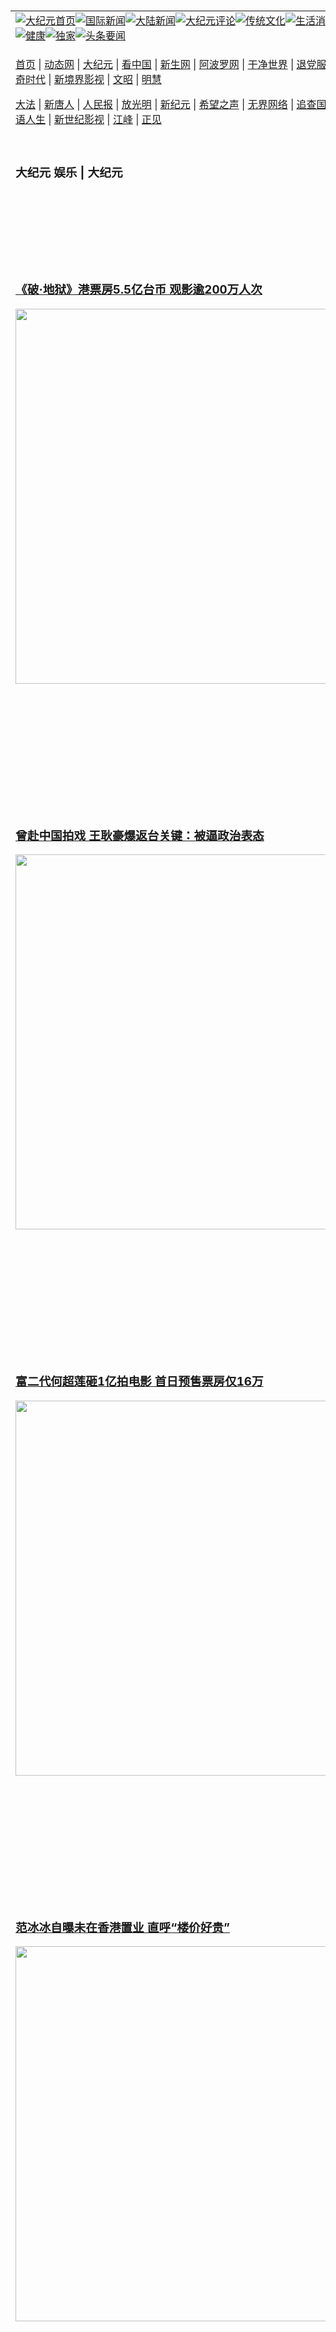 <a name="1" id="1" target="_blank">&nbsp;</a> <span id="1">&nbsp;</span><table align=center border="0"><tr><td colspan="2" VALIGN=TOP><a href="https://github.com/1992513/djy/blob/master/gb/nf1351518.md#1"><img src="https://raw.githubusercontent.com/1992513/www/master/t/djy/1.jpg" title="大纪元首页" alt="大纪元首页"></a><a href="https://github.com/1992513/djy/blob/master/gb/n24hr.md#1"><img src="https://raw.githubusercontent.com/1992513/www/master/t/djy/3.jpg" title="国际新闻" alt="国际新闻"></a><a href="https://github.com/1992513/djy/blob/master/gb/nsc413.md#1"><img src="https://raw.githubusercontent.com/1992513/www/master/t/djy/4.jpg" title="大陆新闻" alt="大陆新闻"></a><a href="https://github.com/1992513/djy/blob/master/gb/news392.md#1"><img src="https://raw.githubusercontent.com/1992513/www/master/t/djy/5.jpg" title="大纪元评论" alt="大纪元评论"></a><a href="https://github.com/1992513/djy/blob/master/gb/news2007.md#1"><img src="https://raw.githubusercontent.com/1992513/www/master/t/djy/6.jpg" title="传统文化" alt="传统文化"></a><a href="https://github.com/1992513/djy/blob/master/gb/news2008.md#1"><img src="https://raw.githubusercontent.com/1992513/www/master/t/djy/7.jpg" title="生活消费" alt="生活消费"></a><a href="https://github.com/1992513/djy/blob/master/gb/ncyule.md#1"><img src="https://raw.githubusercontent.com/1992513/www/master/t/djy/8.jpg" title="娱乐休闲" alt="娱乐休闲"></a><a href="https://github.com/1992513/djy/blob/master/gb/nsc1002.md#1"><img src="https://raw.githubusercontent.com/1992513/www/master/t/djy/9.jpg" title="健康" alt="健康"></a><a href="https://github.com/1992513/djy/blob/master/gb/nf6092.md#1"><img src="https://raw.githubusercontent.com/1992513/www/master/t/djy/10a.jpg" title="独家" alt="独家"></a><a href="https://github.com/1992513/djy/blob/master/gb/nf4514.md#1"><img src="https://raw.githubusercontent.com/1992513/www/master/t/djy/12a.jpg" title="头条要闻" alt="头条要闻"></a></td></tr><tr><td colspan="2" VALIGN=TOP><p><a href="https://github.com/1992513/www/blob/master/README.md?zemqfvb#1" target="_blank">首页</a> | <a href="https://d1t2us6hq0fx1u.cloudfront.net/1?lvhuy" target="_blank">动态网</a> | <a href="https://d1vp4chj90rvdj.cloudfront.net/2?cyyvwtn" target="_blank">大纪元</a> | <a href="https://dylb6p9h9pzya.cloudfront.net/4?wotkuide" target="_blank">看中国</a> | <a href="https://d12gl57lrewmhb.cloudfront.net/pHh5q?ucgjrm" target="_blank">新生网</a> | <a href="https://d1z1i6xmekcnf1.cloudfront.net/tktpt?cdziymz" target="_blank">阿波罗网</a> | <a href="https://d3myewunzonann.cloudfront.net/Mjpvu?esifnkcbc" target="_blank">干净世界</a> | <a href="https://d1xqyoddjp48c4.cloudfront.net/10?bhdss" target="_blank">退党服务</a> | <a href="https://d2cenl0crtmzsc.cloudfront.net/Rffqf?ouesqip" target="_blank">明慧广播</a> | <a href="https://d3qwx9e7uaergm.cloudfront.net/nw9Vn?ezalch" target="_blank">传奇时代</a> | <a href="https://dgk92ykceobaf.cloudfront.net/AF9AG?fcoqozglv" target="_blank">新境界影视</a> | <a href="https://d11dfuybe1ur8g.cloudfront.net/zqMQA?eycknyjdg" target="_blank">文昭</a> | <a href="https://d1or6b2roqil0x.cloudfront.net/7?zlmcep" target="_blank">明慧</a></p><p><a href="https://d1lulvfep8g527.cloudfront.net/9?xkuyrowb" target="_blank">大法</a> | <a href="https://d3v04vdnqz6gui.cloudfront.net/3?mwhevu" target="_blank">新唐人</a> | <a href="https://d1uqjs1ubkxo6.cloudfront.net/obAhT?tdtmtna" target="_blank">人民报</a> | <a href="https://d1uqjs1ubkxo6.cloudfront.net/xXNHu?rllve" target="_blank">放光明</a> | <a href="https://dvsmtoxipy5i5.cloudfront.net/5?qvjevq" target="_blank">新纪元</a> | <a href="https://d23a1u4ljgwmvy.cloudfront.net/6?sbbkufnp" target="_blank">希望之声</a> | <a href="https://d3siwajeg0khti.cloudfront.net/11?kghkftjb" target="_blank">无界网络</a> | <a href="https://dlph7fabhsbfp.cloudfront.net/Pueji?rjqndulvw" target="_blank">追查国际</a> | <a href="https://dhw62qyyxrv4n.cloudfront.net/16?faavqvoqe" target="_blank">明慧之窗</a> | <a href="https://d2h2x8lw1kpl69.cloudfront.net/LdvzZ?ywyqmwj" target="_blank">细语人生</a> | <a href="https://d2jsgnf2snq1t5.cloudfront.net/fBn3r?yhiwcnec" target="_blank">新世纪影视</a> | <a href="https://d259d2wq6kf78s.cloudfront.net/PUWMb?thwwa" target="_blank">江峰</a> | <a href="https://dycg1eql8aigr.cloudfront.net/8?yfrpdsh" target="_blank">正见</a></p></td></tr><tr><td width="626"><h3><p><strong>大纪元  娱乐 | 大纪元</strong></p></h3></td><td VALIGN=TOP rowspan=60><a href="https://d3kj2olv98agc0.cloudfront.net/video/play/1034.html" target="_blank"><img  src="https://raw.githubusercontent.com/1992513/djy/master/gb/300/gudianwu.jpg" title="神韵古典舞技巧表演" alt="神韵古典舞技巧表演"></a><br><a href="https://d3kj2olv98agc0.cloudfront.net/video/play/1154.html" target="_blank"><img  src="https://raw.githubusercontent.com/1992513/djy/master/gb/300/9ping.jpg" title="九评共产党" alt="九评共产党"></a><br><a href="https://d3kj2olv98agc0.cloudfront.net/video/play/1118.html" target="_blank"><img  src="https://raw.githubusercontent.com/1992513/djy/master/gb/300/communism.jpg" title="共产主义终极目的" alt="共产主义终极目的"></a><br><a href="https://d3kj2olv98agc0.cloudfront.net/video/play/1.html" target="_blank"><img  src="https://raw.githubusercontent.com/1992513/djy/master/gb/300/weihuo.jpg" title="中共的伪火骗局" alt="中共的伪火骗局"></a><br><a href="https://d3kj2olv98agc0.cloudfront.net/video/play/2.html" target="_blank"><img  src="https://raw.githubusercontent.com/1992513/djy/master/gb/300/changzhi.jpg" title="古今奇观 藏字石" alt="古今奇观 藏字石"></a><br><a href="https://d3kj2olv98agc0.cloudfront.net/video/play/1044.html" target="_blank"><img  src="https://raw.githubusercontent.com/1992513/djy/master/gb/300/tianan.jpg" title="通往天安门的旅程" alt="通往天安门的旅程"></a><br><a href="https://d3kj2olv98agc0.cloudfront.net/video/play/49.html" target="_blank"><img  src="https://raw.githubusercontent.com/1992513/djy/master/gb/300/weilai.jpg" title="未来人的神话" alt="未来人的神话"></a><br><a href="https://d3kj2olv98agc0.cloudfront.net/video/play/1216.html" target="_blank"><img  src="https://raw.githubusercontent.com/1992513/djy/master/gb/300/ji-zy.jpg" title="中共罪恶的活摘" alt="中共罪恶的活摘"></a><br><a href="https://d3kj2olv98agc0.cloudfront.net/video/play/1080.html" target="_blank"><img  src="https://raw.githubusercontent.com/1992513/djy/master/gb/300/huozhai.jpg" title="铁证如山" alt="铁证如山"></a><br><a href="https://d3kj2olv98agc0.cloudfront.net/video/play/149.html" target="_blank"><img  src="https://raw.githubusercontent.com/1992513/djy/master/gb/300/4ke.jpg" title="一家四口死于中共暴政" alt="一家四口死于中共暴政"></a><br><a href="https://d3kj2olv98agc0.cloudfront.net/video/play/150.html" target="_blank"><img  src="https://raw.githubusercontent.com/1992513/djy/master/gb/300/jie-di.jpg" title="─弟妹相继死于中共迫害" alt="─弟妹相继死于中共迫害"></a><br><a href="https://d3kj2olv98agc0.cloudfront.net/video/play/154.html" target="_blank"><img  src="https://raw.githubusercontent.com/1992513/djy/master/gb/300/ma-sj.jpg" title="她们许多已经被中共迫害至死" alt="她们许多已经被中共迫害至死"></a><br><a href="https://d3kj2olv98agc0.cloudfront.net/video/play/153.html" target="_blank"><img  src="https://raw.githubusercontent.com/1992513/djy/master/gb/300/shuan-cxl.jpg" title="双城血泪" alt="双城血泪"></a><br><a href="https://d3kj2olv98agc0.cloudfront.net/video/play/21.html" target="_blank"><img  src="https://raw.githubusercontent.com/1992513/djy/master/gb/300/wu-zbh.jpg" title="震撼人心的无罪辩护" alt="震撼人心的无罪辩护"></a><br><a href="https://d3kj2olv98agc0.cloudfront.net/video/play/158.html" target="_blank"><img  src="https://raw.githubusercontent.com/1992513/djy/master/gb/300/6c10-720.jpg" title="中共的迫害与掩盖" alt="中共的迫害与掩盖"></a><br><a href="https://d3kj2olv98agc0.cloudfront.net/video/play/30.html" target="_blank"><img  src="https://raw.githubusercontent.com/1992513/djy/master/gb/300/xian-z.jpg" title="中共官员的选择" alt="中共官员的选择"></a><br><a href="https://d3kj2olv98agc0.cloudfront.net/video/play/3.html" target="_blank"><img  src="https://raw.githubusercontent.com/1992513/djy/master/gb/300/1400l.jpg" title="剖析中共造假" alt="剖析中共造假"></a><br><a href="https://d3kj2olv98agc0.cloudfront.net/video/play/1103.html" target="_blank"><img  src="https://raw.githubusercontent.com/1992513/djy/master/gb/300/425.jpg" title="万人上访真相" alt="万人上访真相"></a><br><a href="https://d3kj2olv98agc0.cloudfront.net/video/play/121.html" target="_blank"><img  src="https://raw.githubusercontent.com/1992513/djy/master/gb/300/qing-h.jpg" title="被中共迫害的清华学子" alt="被中共迫害的清华学子"></a><br><a href="https://d3kj2olv98agc0.cloudfront.net/video/play/14.html" target="_blank"><img  src="https://raw.githubusercontent.com/1992513/djy/master/gb/300/jian-z513.jpg" title="见证五月十三日" alt="见证五月十三日"></a><br><a href="https://d3kj2olv98agc0.cloudfront.net/video/play/1096.html" target="_blank"><img  src="https://raw.githubusercontent.com/1992513/djy/master/gb/300/gongfu.jpg" title="功夫 寻道" alt="功夫 寻道"></a><br><a href="https://d3kj2olv98agc0.cloudfront.net/video/play/1104.html" target="_blank"><img  src="https://raw.githubusercontent.com/1992513/djy/master/gb/300/guangguimian.jpg" title="歌唱家人生奇迹" alt="歌唱家人生奇迹"></a><br><a href="https://d3kj2olv98agc0.cloudfront.net/video/play/163.html" target="_blank"><img  src="https://raw.githubusercontent.com/1992513/djy/master/gb/300/ming-jjy.jpg" title="名校精英的选择" alt="名校精英的选择"></a><br><a href="https://d3kj2olv98agc0.cloudfront.net/video/play/18.html" target="_blank"><img  src="https://raw.githubusercontent.com/1992513/djy/master/gb/300/yin-lj.jpg" title="音乐之家的故事" alt="音乐之家的故事"></a><br><a href="https://d3kj2olv98agc0.cloudfront.net/video/play/33.html" target="_blank"><img  src="https://raw.githubusercontent.com/1992513/djy/master/gb/300/ming-hsf.jpg" title="平凡中的不平凡" alt="平凡中的不平凡"></a><br><a href="https://github.com/1992513/www/blob/master/README.md?dfh#9" target="_blank"><img  src="https://raw.githubusercontent.com/1992513/djy/master/gb/300/yong-h.jpg" title="永恒的见证"  alt="永恒的见证"></a><br><a href="https://github.com/1992513/djy/blob/master/gb/13/9/29/n3974789.md?dfh#1" target="_blank"><img  src="https://raw.githubusercontent.com/1992513/djy/master/gb/300/shang-lnz.jpg" title="善良女子被中共投男牢"  alt="善良女子被中共投男牢"></a><br><a href="https://github.com/1992513/djy/blob/master/gb/16/3/16/n4663449.md?dfh#1" target="_blank"><img  src="https://raw.githubusercontent.com/1992513/djy/master/gb/300/huo-z3.jpg" title="警卫目击中共活摘"  alt="警卫目击中共活摘"></a><br><a href="https://github.com/1992513/djy/blob/master/gb/16/8/7/n8177641.md?dfh#1" target="_blank"><img  src="https://raw.githubusercontent.com/1992513/djy/master/gb/300/huo-z4.jpg" title="证人描述活摘恐怖"  alt="证人描述活摘恐怖"></a><br><a href="https://github.com/1992513/djy/blob/master/gb/10/4/19/n2881569.md?dfh#1" target="_blank"><img  src="https://raw.githubusercontent.com/1992513/djy/master/gb/300/huo-z1.jpg" title="揭开活摘器官黑幕"  alt="揭开活摘器官黑幕"></a><br><a href="https://github.com/1992513/djy/blob/master/gb/10/11/7/n3077476.md?dfh#1" target="_blank"><img  src="https://raw.githubusercontent.com/1992513/djy/master/gb/300/ma-ks.jpg" title="马克思的成魔之路"  alt="马克思的成魔之路"></a><br><a href="https://github.com/1992513/djy/blob/master/gb/18/5/10/n10381511.md?dfh#1" target="_blank"><img  src="https://raw.githubusercontent.com/1992513/djy/master/gb/300/st1.jpg" title="关注三亿人三退"  alt="关注三亿人三退"></a><br><a href="https://github.com/1992513/djy/blob/master/gb/18/3/21/n10237682.md?dfh#1" target="_blank"><img  src="https://raw.githubusercontent.com/1992513/djy/master/gb/300/jie-t.jpg" title="解体中共复兴中华"  alt="解体中共复兴中华"></a><br><a href="https://github.com/1992513/djy/blob/master/gb/9/2/9/n2422991.md?dfh#1" target="_blank"><img  src="https://raw.githubusercontent.com/1992513/djy/master/gb/300/gao-zs.jpg" title="中共迫害良心律师"  alt="中共迫害良心律师"></a><br><a href="https://github.com/1992513/djy/blob/master/gb/18/12/9/n10900044.md?dfh#1" target="_blank"><img  src="https://raw.githubusercontent.com/1992513/djy/master/gb/300/sj1.jpg" title="三百多万人举报江泽民"  alt="三百多万人举报江泽民"></a><br><a href="https://github.com/1992513/djy/blob/master/gb/18/8/28/n10672014.md?dfh#1" target="_blank"><img  src="https://raw.githubusercontent.com/1992513/djy/master/gb/300/sj2.jpg" title="这些官员为何起诉江泽民"  alt="这些官员为何起诉江泽民"></a><br><a href="https://github.com/1992513/djy/blob/master/gb/8/12/18/n2367165.md?dfh#1" target="_blank"><img  src="https://raw.githubusercontent.com/1992513/djy/master/gb/300/liangan.jpg" title="海峡两岸的强烈反差"  alt="海峡两岸的强烈反差"></a><br><a href="https://github.com/1992513/djy/blob/master/gb/15/12/10/n4593139.md?dfh#1" target="_blank"><img  src="https://raw.githubusercontent.com/1992513/djy/master/gb/300/jia-ndzl.jpg" title="加拿大总理的贺信"  alt="加拿大总理的贺信"></a><br><a href="https://github.com/1992513/djy/blob/master/gb/11/6/17/n3289382.md?dfh#1" target="_blank"><img  src="https://raw.githubusercontent.com/1992513/djy/master/gb/300/xiao-wd.jpg" title="探寻真相兼听则明"  alt="探寻真相兼听则明"></a><br><a href="https://github.com/1992513/djy/blob/master/gb/18/10/27/n10812623.md?dfh#1" target="_blank"><img  src="https://raw.githubusercontent.com/1992513/djy/master/gb/300/yindu.jpg" title="印度媒体报道东方"  alt="印度媒体报道东方"></a><br><a href="https://github.com/1992513/djy/blob/master/gb/18/6/9/n10469652.md?dfh#1" target="_blank"><img  src="https://raw.githubusercontent.com/1992513/djy/master/gb/300/xie-j.jpg" title="不一样的海外校园"  alt="不一样的海外校园"></a><br><a href="https://github.com/1992513/djy/blob/master/gb/7/4/5/n1669415.md?dfh#1" target="_blank"><img  src="https://raw.githubusercontent.com/1992513/djy/master/gb/300/li-up.jpg" title="从大师到徒弟的传奇"  alt="从大师到徒弟的传奇"></a><br><a href="https://github.com/1992513/djy/blob/master/gb/17/5/26/n9191512.md?dfh#1" target="_blank"><img  src="https://raw.githubusercontent.com/1992513/djy/master/gb/300/zfl2.jpg" title="亿万人与东方一本奇书"  alt="亿万人与东方一本奇书"></a><br><a href="https://github.com/1992513/djy/blob/master/gb/13/11/27/n4020290.md?dfh#1" target="_blank"><img  src="https://raw.githubusercontent.com/1992513/djy/master/gb/300/zhen-h.jpg" title="大陆见不到的震撼场面"  alt="大陆见不到的震撼场面"></a><br><a href="https://github.com/1992513/djy/blob/master/gb/15/7/17/n4482910.md?dfh#1" target="_blank"><img  src="https://raw.githubusercontent.com/1992513/djy/master/gb/300/dalu-sk.jpg" title="人心向善 大陆当初盛况"  alt="人心向善 大陆当初盛况"></a><br><a href="https://github.com/1992513/djy/blob/master/gb/19/1/5/n10955468.md?dfh#1" target="_blank"><img  src="https://raw.githubusercontent.com/1992513/djy/master/gb/300/zfl1.jpg" title="追寻真理 这书讲什么"  alt="追寻真理 这书讲什么"></a><br><a href="https://github.com/1992513/www/blob/master/README.md?dfh#1" target="_blank"><img  src="https://raw.githubusercontent.com/1992513/djy/master/gb/300/fq1.jpg" title="下载免费翻墙软件"  alt="下载免费翻墙软件"></a><br></td></tr>
<tr><td><h3><a href="https://github.com/1992513/djy/blob/master/gb/24/12/16/n14391786.md#1" target="_blank">《破·地狱》港票房5.5亿台币 观影逾200万人次</a><br></h3><a href="https://github.com/1992513/djy/blob/master/gb/24/12/16/n14391786.md#1" target="_blank"><img width="600" src="https://i.epochtimes.com/assets/uploads/2024/12/id14391798-2412160202161487-600x400.jpg"></a></td></tr>
<tr><td><h3><a href="https://github.com/1992513/djy/blob/master/gb/24/12/14/n14391136.md#1" target="_blank">曾赴中国拍戏 王耿豪爆返台关键：被逼政治表态</a><br></h3><a href="https://github.com/1992513/djy/blob/master/gb/24/12/14/n14391136.md#1" target="_blank"><img width="600" src="https://i.epochtimes.com/assets/uploads/2024/12/id14391205-wang-genghao-600x400.jpg"></a></td></tr>
<tr><td><h3><a href="https://github.com/1992513/djy/blob/master/gb/24/12/14/n14391111.md#1" target="_blank">富二代何超莲砸1亿拍电影 首日预售票房仅16万</a><br></h3><a href="https://github.com/1992513/djy/blob/master/gb/24/12/14/n14391111.md#1" target="_blank"><img width="600" src="https://i.epochtimes.com/assets/uploads/2018/09/180827072856100311-600x400.jpg"></a></td></tr>
<tr><td><h3><a href="https://github.com/1992513/djy/blob/master/gb/24/12/13/n14390790.md#1" target="_blank">范冰冰自曝未在香港置业 直呼“楼价好贵”</a><br></h3><a href="https://github.com/1992513/djy/blob/master/gb/24/12/13/n14390790.md#1" target="_blank"><img width="600" src="https://i.epochtimes.com/assets/uploads/2020/05/GettyImages-607540754-600x400.jpg"></a></td></tr>
<tr><td><h3><a href="https://github.com/1992513/djy/blob/master/gb/24/12/13/n14390760.md#1" target="_blank">睽违9年再接古装剧 胡歌有望饰演镖客一角?</a><br></h3><a href="https://github.com/1992513/djy/blob/master/gb/24/12/13/n14390760.md#1" target="_blank"><img width="600" src="https://i.epochtimes.com/assets/uploads/2016/03/1603291650282563-600x400.jpg"></a></td></tr>
<tr><td><h3><p><strong>大纪元   娱乐要闻</strong></p></h3></td></tr><tr><td><h4>
<a href="https://github.com/1992513/djy/blob/master/gb/24/12/16/n14392020.md#1" target="_blank"><img width="195" src="https://i.epochtimes.com/assets/uploads/2024/12/id14392033-2412160834171487-320x200.jpg"></a>
<a href="https://github.com/1992513/djy/blob/master/gb/24/12/16/n14391925.md#1" target="_blank"><img width="195" src="https://i.epochtimes.com/assets/uploads/2024/12/id14391996-241216072451100707-320x200.jpg"></a>
<a href="https://github.com/1992513/djy/blob/master/gb/24/12/16/n14391887.md#1" target="_blank"><img width="195" src="https://i.epochtimes.com/assets/uploads/2024/12/id14391894-2412160453581487-320x200.jpg"></a>
<a href="https://github.com/1992513/djy/blob/master/gb/24/12/16/n14391849.md#1" target="_blank"><img width="195" src="https://i.epochtimes.com/assets/uploads/2024/12/id14391852-GettyImages-2179646001-320x200.jpg"></a>
<a href="https://github.com/1992513/djy/blob/master/gb/24/12/16/n14391745.md#1" target="_blank"><img width="195" src="https://i.epochtimes.com/assets/uploads/2024/12/id14391762-20241216-mark-disney-sony-320x200.jpg"></a>
<a href="https://github.com/1992513/djy/blob/master/gb/24/12/16/n14391644.md#1" target="_blank"><img width="195" src="https://i.epochtimes.com/assets/uploads/2024/12/id14387144-241208215536100707-320x200.jpg"></a>
<tr><td><h3><p><strong>大纪元娱乐休闲  影视评论</strong></p></h3></td></tr>
<tr><td><h4><a href="https://github.com/1992513/djy/blob/master/gb/24/12/15/n14391512.md#1" target="_blank"><img src="https://i.epochtimes.com/assets/uploads/2024/12/id14391519-TSUMASHO_stills_TC_4_0-320x200.jpg"><br>《妻子变成小学生。》影评：趣味事件成克服丧亲之痛契机</a></h4></td></tr>
<tr><td><h4><a href="https://github.com/1992513/djy/blob/master/gb/24/12/13/n14390718.md#1" target="_blank"><img src="https://i.epochtimes.com/assets/uploads/2024/12/id14390724-076-320x200.jpg"><br>《2.5次元的诱惑》影评：学妹是动漫同好 成学长人生转机</a></h4></td></tr>
<tr><td><h4><a href="https://github.com/1992513/djy/blob/master/gb/24/11/22/n14376664.md#1" target="_blank"><img src="https://i.epochtimes.com/assets/uploads/2024/11/id14376674-main1_Rezero3_ep53_fix_0052-320x200.jpg"><br>《从零开始的异世界生活 S3 袭击篇》影评：魔女教之乱成挑战</a></h4></td></tr>
<tr><td><h3><p><strong>大纪元娱乐休闲  精彩图文</strong></p></h3></td></tr>
<tr><td><h4><a href="https://github.com/1992513/djy/blob/master/gb/24/11/23/n14377178.md#1" target="_blank"><img src="https://i.epochtimes.com/assets/uploads/2024/11/id14377268-241123084830100821-320x200.jpg"><br> 组图：金马61红毯众星云集 李安勉励不要放弃梦想</a></h4></td></tr>
<tr><td><h4><a href="https://github.com/1992513/djy/blob/master/gb/24/10/19/n14354000.md#1" target="_blank"><img src="https://i.epochtimes.com/assets/uploads/2024/10/id14354075-241019093148100821-320x200.jpg"><br> 组图：金钟59“戏剧类”星光大道 众星盛装争艳</a></h4></td></tr>
<tr><td><h4><a href="https://github.com/1992513/djy/blob/master/gb/24/10/18/n14353297.md#1" target="_blank"><img src="https://i.epochtimes.com/assets/uploads/2024/10/id14353477-241018111629100821-320x200.jpg"><br> 组图：金钟59“节目类”星光红毯 众星闪亮登场</a></h4></td></tr>
<tr><td><h4><a href="https://github.com/1992513/djy/blob/master/gb/24/10/2/n14342686.md#1" target="_blank"><img src="https://i.epochtimes.com/assets/uploads/2024/10/id14342689-2410020624381487-320x200.jpg"><br> 金马61入围名单公布 《鬼才之道》11项提名居冠</a></h4></td></tr>
</h4></td></tr><tr><td><h3><p><strong>大纪元娱乐休闲  最新文章</strong></p></h3></td></tr>
<tr><td><h4><a href="https://github.com/1992513/djy/blob/master/gb/24/12/13/n14390790.md#1" target="_blank">范冰冰自曝未在香港置业 直呼“楼价好贵”</a></h4></td></tr>
<tr><td><h4><a href="https://github.com/1992513/djy/blob/master/gb/24/12/13/n14390749.md#1" target="_blank">家中书房起火被困 大陆37岁主持人李昕鑫离世</a></h4></td></tr>
<tr><td><h4><a href="https://github.com/1992513/djy/blob/master/gb/24/12/13/n14390760.md#1" target="_blank">睽违9年再接古装剧 胡歌有望饰演镖客一角?</a></h4></td></tr>
<tr><td><h4><a href="https://github.com/1992513/djy/blob/master/gb/24/12/12/n14390043.md#1" target="_blank">开跑车随手丢烟头 《庆余年》主演张若昀惹议</a></h4></td></tr>
<tr><td><h4><a href="https://github.com/1992513/djy/blob/master/gb/24/12/16/n14391864.md#1" target="_blank">高贤廷健康突然恶化 缺席《Namib》发表会</a></h4></td></tr>
<tr><td><h4><a href="https://github.com/1992513/djy/blob/master/gb/24/12/16/n14391747.md#1" target="_blank">Rosé《rosie》创告示牌K-POP女歌手纪录</a></h4></td></tr>
<tr><td><h4><a href="https://github.com/1992513/djy/blob/master/gb/24/12/14/n14390960.md#1" target="_blank">NewJeans开设新IG账号 向粉丝诉：我们很坚强</a></h4></td></tr>
<tr><td><h4><a href="https://github.com/1992513/djy/blob/master/gb/24/12/14/n14390948.md#1" target="_blank">振永十年后再演《回到20岁》 曝内容大不同</a></h4></td></tr>
<tr><td><h4><a href="https://github.com/1992513/djy/blob/master/gb/24/12/16/n14391887.md#1" target="_blank">《海边吹吹风》首播 登多国串流平台台剧冠军</a></h4></td></tr>
<tr><td><h4><a href="https://github.com/1992513/djy/blob/master/gb/24/12/16/n14391849.md#1" target="_blank">《超人》将举行首支预告片发布会 19日线上公开</a></h4></td></tr>
<tr><td><h4><a href="https://github.com/1992513/djy/blob/master/gb/24/12/16/n14391786.md#1" target="_blank">《破·地狱》港票房5.5亿台币 观影逾200万人次</a></h4></td></tr>
<tr><td><h4><a href="https://github.com/1992513/djy/blob/master/gb/24/12/16/n14391785.md#1" target="_blank">《神鬼战士II》票房失利 圣诞节期间线上发行</a></h4></td></tr>
<tr><td><h4><a href="https://github.com/1992513/djy/blob/master/gb/24/12/16/n14392020.md#1" target="_blank">郭富城自曝“舞台上年龄” 聊女儿幸福藏不住</a></h4></td></tr>
<tr><td><h4><a href="https://github.com/1992513/djy/blob/master/gb/24/12/16/n14391887.md#1" target="_blank">《海边吹吹风》首播 登多国串流平台台剧冠军</a></h4></td></tr>
<tr><td><h4><a href="https://github.com/1992513/djy/blob/master/gb/24/12/16/n14391849.md#1" target="_blank">《超人》将举行首支预告片发布会 19日线上公开</a></h4></td></tr>
<tr><td><h4><a href="https://github.com/1992513/djy/blob/master/gb/24/12/16/n14391786.md#1" target="_blank">《破·地狱》港票房5.5亿台币 观影逾200万人次</a></h4></td></tr>
<tr><td><h4><a href="https://github.com/1992513/djy/blob/master/gb/24/12/16/n14391925.md#1" target="_blank">米津玄师3月台北开唱 实名抽选制分阶段售票</a></h4></td></tr>
<tr><td><h4><a href="https://github.com/1992513/djy/blob/master/gb/24/12/16/n14391644.md#1" target="_blank">中山美穗猝逝 获日本唱片大奖颁发特别功劳奖</a></h4></td></tr>
<tr><td><h4><a href="https://github.com/1992513/djy/blob/master/gb/24/12/15/n14391512.md#1" target="_blank">《妻子变成小学生。》影评：趣味事件成克服丧亲之痛契机</a></h4></td></tr>
<tr><td><h4><a href="https://github.com/1992513/djy/blob/master/gb/24/12/13/n14390718.md#1" target="_blank">《2.5次元的诱惑》影评：学妹是动漫同好 成学长人生转机</a></h4></td></tr>
<tr><td><h4><a href="https://github.com/1992513/djy/blob/master/gb/24/12/15/n14391334.md#1" target="_blank">港星林家谦首发华语专辑 力邀多位音乐人来填词</a></h4></td></tr>
<tr><td><h4><a href="https://github.com/1992513/djy/blob/master/gb/24/12/15/n14391279.md#1" target="_blank">Energy重返回归曲拍摄地 邀粉丝近距离开派对</a></h4></td></tr>
<tr><td><h4><a href="https://github.com/1992513/djy/blob/master/gb/24/12/15/n14391191.md#1" target="_blank">新北耶诞城首日开唱 八三夭、孝琳轮番上台献唱</a></h4></td></tr>
<tr><td><h4><a href="https://github.com/1992513/djy/blob/master/gb/24/12/14/n14390822.md#1" target="_blank">儿子的影片点阅率超过自己 张清芳感到骄傲</a></h4></td></tr>
<tr><td><h3><p><strong>大纪元娱乐休闲  一周热门</strong></p></h3></td></tr>
<tr><td><h4><a href="https://github.com/1992513/djy/blob/master/gb/24/12/9/n14387474.md#1" target="_blank">春风称周杰伦是儿时偶像 网友查他真实年龄吓到</a></h4></td></tr>
<tr><td><h4><a href="https://github.com/1992513/djy/blob/master/gb/24/12/14/n14391111.md#1" target="_blank">富二代何超莲砸1亿拍电影 首日预售票房仅16万</a></h4></td></tr>
<tr><td><h4><a href="https://github.com/1992513/djy/blob/master/gb/24/12/12/n14389389.md#1" target="_blank">高圆圆素颜带娃外出骑车 一细节获赞温馨有爱</a></h4></td></tr>
<tr><td><h4><a href="https://github.com/1992513/djy/blob/master/gb/24/12/11/n14389328.md#1" target="_blank">孙俪自曝13岁儿子用身体帮她挡车 网友大赞</a></h4></td></tr>
<tr><td><h4><a href="https://github.com/1992513/djy/blob/master/gb/24/12/10/n14388478.md#1" target="_blank">泰勒丝“时代”巡演落幕 工作人员奖金惊人</a></h4></td></tr>
<tr><td><h4><a href="https://github.com/1992513/djy/blob/master/gb/24/12/15/n14391280.md#1" target="_blank">传克里斯伊凡在《复仇者联盟5》演“游牧者”</a></h4></td></tr>
<tr><td><h4><a href="https://github.com/1992513/djy/blob/master/gb/24/12/12/n14390069.md#1" target="_blank">贾静雯素颜冻龄惊艳 海关人员查看护照惊呆</a></h4></td></tr>
<tr><td><h4><a href="https://github.com/1992513/djy/blob/master/gb/24/12/13/n14390760.md#1" target="_blank">睽违9年再接古装剧 胡歌有望饰演镖客一角?</a></h4></td></tr>
<tr><td><h4><a href="https://github.com/1992513/djy/blob/master/gb/24/12/12/n14390043.md#1" target="_blank">开跑车随手丢烟头 《庆余年》主演张若昀惹议</a></h4></td></tr>
<tr><td><h4><a href="https://github.com/1992513/djy/blob/master/gb/24/12/11/n14388542.md#1" target="_blank">《鱿鱼游戏2》破例 未播入围金球奖最佳剧集</a></h4></td></tr>
<tr><td><h3><a href="https://github.com/1992513/djy/blob/master/gb/ncyule.md#1">上一页</a>&nbsp;&nbsp;1 &nbsp;&nbsp;<a href="https://github.com/1992513/djy/blob/master/gb/ncyule_2.md#1">2</a>&nbsp;&nbsp;<a href="https://github.com/1992513/djy/blob/master/gb/ncyule_3.md#1">3</a>&nbsp;&nbsp;<a href="https://github.com/1992513/djy/blob/master/gb/ncyule_4.md#1">4</a>&nbsp;&nbsp;<a href="https://github.com/1992513/djy/blob/master/gb/ncyule_5.md#1">5</a>&nbsp;&nbsp;<a href="https://github.com/1992513/djy/blob/master/gb/ncyule_6.md#1">6</a>&nbsp;&nbsp;<a href="https://github.com/1992513/djy/blob/master/gb/ncyule_7.md#1">7</a>&nbsp;&nbsp;<a href="https://github.com/1992513/djy/blob/master/gb/ncyule_8.md#1">8</a>&nbsp;&nbsp;<a href="https://github.com/1992513/djy/blob/master/gb/ncyule_9.md#1">9</a>&nbsp;&nbsp;<a href="https://github.com/1992513/djy/blob/master/gb/ncyule_10.md#1">10</a>&nbsp;&nbsp;<a href="https://github.com/1992513/djy/blob/master/gb/ncyule_2.md#1">下一页</a></h3></td></tr>
</table><div align="center"><h4>手机上长按并复制下列链接或二维码分享本文章：</h4>https://github.com/1992513/djy/blob/master/gb/ncyule.md#1<br><a href="https://github.com/1992513/djy/blob/master/gb/ncyule.md#1"><img src="https://quickchart.io/qr?size=256&text=https://github.com/1992513/djy/blob/master/gb/ncyule.md%231" title="分享本文章"></a><br>原文地址： <a href="https://www.epochtimes.com/gb/ncyule.htm">https://www.epochtimes.com/gb/ncyule.htm</a>    （国内需<a href="https://github.com/1992513/www/blob/master/README.md#8">下载翻墙软件</a>才能访问）</div>
